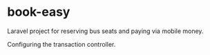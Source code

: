 # book-easy
Laravel project for reserving bus seats and paying via mobile money.

Configuring the transaction controller.
